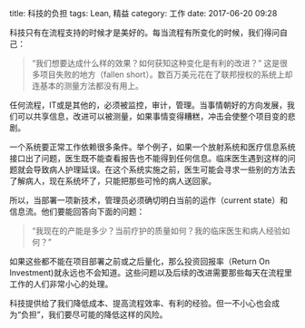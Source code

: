 title: 科技的负担
tags: Lean, 精益
category: 工作
date: 2017-06-20 09:28 

科技只有在流程支持的时候才是美好的。每当流程有所变化的时候，我们得问自己：

> “我们想要达成什么样的效果？如何获知这种变化是有利的改进？”
> 这是很多项目失败的地方（fallen short）。数百万美元花在了联邦授权的系统上却连基本的测量方法都没有用上。

任何流程，IT或是其他的，必须被监控，审计，管理。当事情朝好的方向发展，我们可以共享信息，改进可以被测量，如果事情变得糟糕，冲击会使整个项目变的悲剧。

一个系统要正常工作依赖很多条件。举个例子，如果一个放射系统和医疗信息系统接口出了问题，医生既不能查看报告也不能得到任何信息。临床医生遇到这样的问题就会导致病人护理延误。在这个系统实施之前，医生可能会寻求一些别的方法去了解病人，现在系统坏了，只能把那些可怜的病人送回家。

所以，当部署一项新技术，管理员必须确切明白当前的运作（current state）和信息流。他们要能回答向下面的问题：

> “我现在的产能是多少？当前疗护的质量如何？我的临床医生和病人经验如何？”


如果这些都不能在项目部署之前或之后量化，那么投资回报率（Return On Investment)就永远也不会知道。这些问题以及后续的改进需要那些每天在流程里工作的人们非常小心的处理。

科技提供给了我们降低成本、提高流程效率、有利的经验。但一不小心也会成为“负担”，我们要尽可能的降低这样的风险。